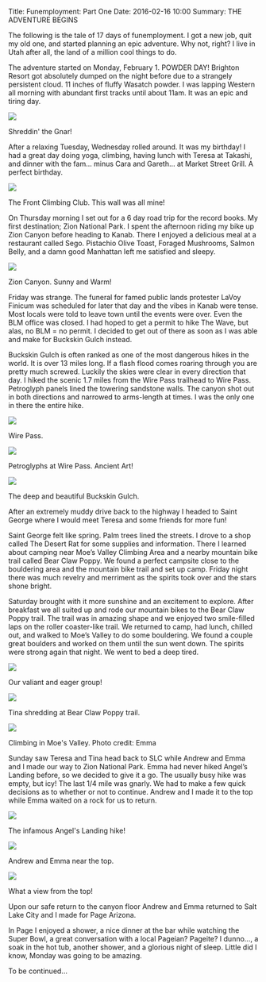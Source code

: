 Title: Funemployment: Part One
Date: 2016-02-16 10:00
Summary: THE ADVENTURE BEGINS

The following is the tale of 17 days of funemployment. I got a new job, quit my old one, and started planning an epic adventure. Why not, right? I live in Utah after all, the land of a million cool things to do.

The adventure started on Monday, February 1. POWDER DAY! Brighton Resort got absolutely dumped on the night before due to a strangely persistent cloud. 11 inches of fluffy Wasatch powder. I was lapping Western all morning with abundant first tracks until about 11am. It was an epic and tiring day.

<a class="fresco" href="{filename}/images/IMG_6073.JPG"><img class="cap" src="{filename}/images/IMG_6073.JPG" /></a>
<div class="img_cap"><p>Shreddin&#039; the Gnar!</p></div>     

After a relaxing Tuesday, Wednesday rolled around. It was my birthday! I had a great day doing yoga, climbing, having lunch with Teresa at Takashi, and dinner with the fam&hellip;  minus Cara and Gareth&hellip; at Market Street Grill. A perfect birthday.

<a class="fresco" href="http://tsots.justindaining.com/media/uploads/_scale800/IMG_6077.JPG"><img class="cap" src="http://tsots.justindaining.com/media/uploads/_scale800/IMG_6077.JPG" /></a>
<div class="img_cap"><p>The Front Climbing Club. This wall was all mine!</p></div>

On Thursday morning I set out for a 6 day road trip for the record books. My first destination; Zion National Park. I spent the afternoon riding my bike up Zion Canyon before heading to Kanab. There I enjoyed a delicious meal at a restaurant called Sego. Pistachio Olive Toast, Foraged Mushrooms, Salmon Belly, and a damn good Manhattan left me satisfied and sleepy.

<a class="fresco" href="http://tsots.justindaining.com/media/uploads/_scale800/IMG_6085.JPG"><img class="cap" src="http://tsots.justindaining.com/media/uploads/_scale800/IMG_6085.JPG" /></a>
<div class="img_cap"><p>Zion Canyon. Sunny and Warm!</p></div>

Friday was strange. The funeral for famed public lands protester LaVoy Finicum was scheduled for later that day and the vibes in Kanab were tense. Most locals were told to leave town until the events were over. Even the BLM office was closed. I had hoped to get a permit to hike The Wave, but alas, no BLM = no permit. I decided to get out of there as soon as I was able and make for Buckskin Gulch instead.

Buckskin Gulch is often ranked as one of the most dangerous hikes in the world. It is over 13 miles long. If a flash flood comes roaring through you are pretty much screwed. Luckily the skies were clear in every direction that day. I hiked the scenic 1.7 miles from the Wire Pass trailhead to Wire Pass. Petroglyph panels lined the towering sandstone walls. The canyon shot out in both directions and narrowed to arms-length at times. I was the only one in there the entire hike.

<a class="fresco" href="http://tsots.justindaining.com/media/uploads/_scale800/IMG_6165.JPG"><img class="cap" src="http://tsots.justindaining.com/media/uploads/_scale800/IMG_6165.JPG" /></a>
<div class="img_cap"><p>Wire Pass.</p></div>

<a class="fresco" href="http://tsots.justindaining.com/media/uploads/_scale800/IMG_6125.JPG"><img class="cap" src="http://tsots.justindaining.com/media/uploads/_scale800/IMG_6125.JPG" /></a>
<div class="img_cap"><p>Petroglyphs at Wire Pass. Ancient Art!</p></div>

<a class="fresco" href="http://tsots.justindaining.com/media/uploads/_scale800/IMG_6150.JPG"><img class="cap" src="http://tsots.justindaining.com/media/uploads/_scale800/IMG_6150.JPG" /></a>
<div class="img_cap"><p>The deep and beautiful Buckskin Gulch.</p></div>

After an extremely muddy drive back to the highway I headed to Saint George where I would meet Teresa and some friends for more fun!

Saint George felt like spring. Palm trees lined the streets. I drove to a shop called The Desert Rat for some supplies and information. There I learned about camping near Moe’s Valley Climbing Area and a nearby mountain bike trail called Bear Claw Poppy. We found a perfect campsite close to the bouldering area and the mountain bike trail and set up camp. Friday night there was much revelry and merriment as the spirits took over and the stars shone bright.

Saturday brought with it more sunshine and an excitement to explore. After breakfast we all suited up and rode our mountain bikes to the Bear Claw Poppy trail. The trail was in amazing shape and we enjoyed two smile-filled laps on the roller coaster-like trail. We returned to camp, had lunch, chilled out, and walked to Moe’s Valley to do some bouldering. We found a couple great boulders and worked on them until the sun went down. The spirits were strong again that night. We went to bed a deep tired.

<a class="fresco" href="http://tsots.justindaining.com/media/uploads/_scale800/IMG_6225.JPG"><img class="cap" src="http://tsots.justindaining.com/media/uploads/_scale800/IMG_6225.JPG" /></a>
<div class="img_cap"><p>Our valiant and eager group!</p></div>

<a class="fresco" href="http://tsots.justindaining.com/media/uploads/_scale800/IMG_6236.JPG"><img class="cap" src="http://tsots.justindaining.com/media/uploads/_scale800/IMG_6236.JPG" /></a>
<div class="img_cap"><p>Tina shredding  at Bear Claw Poppy trail.</p></div>

<a class="fresco" href="http://tsots.justindaining.com/media/uploads/_scale800/jclimb.jpg"><img class="cap" src="http://tsots.justindaining.com/media/uploads/_scale800/jclimb.jpg" /></a>
<div class="img_cap"><p>Climbing in Moe&#039;s Valley. Photo credit: Emma</p></div>

Sunday saw Teresa and Tina head back to SLC while Andrew and Emma and I made our way to Zion National Park. Emma had never hiked Angel’s Landing before, so we decided to give it a go. The usually busy hike was empty, but icy! The last 1/4 mile was gnarly. We had to make a few quick decisions as to whether or not to continue. Andrew and I made it to the top while Emma waited on a rock for us to return.

<a class="fresco" href="http://tsots.justindaining.com/media/uploads/_scale800/IMG_6292.JPG"><img class="cap" src="http://tsots.justindaining.com/media/uploads/_scale800/IMG_6292.JPG" /></a>
<div class="img_cap"><p>The infamous Angel&#039;s Landing hike!</p></div>

<a class="fresco" href="http://tsots.justindaining.com/media/uploads/_scale800/IMG_6263.JPG"><img class="cap" src="http://tsots.justindaining.com/media/uploads/_scale800/IMG_6263.JPG" /></a>
<div class="img_cap"><p>Andrew and Emma near the top.</p></div>

<a class="fresco" href="http://tsots.justindaining.com/media/uploads/_scale800/IMG_6269.JPG"><img class="cap" src="http://tsots.justindaining.com/media/uploads/_scale800/IMG_6269.JPG" /></a>
<div class="img_cap"><p>What a view from the top!</p></div>

Upon our safe return to the canyon floor Andrew and Emma returned to Salt Lake City and I made for Page Arizona.

In Page I enjoyed a shower, a nice dinner at the bar while watching the Super Bowl, a great conversation with a local Pageian? Pageite? I dunno..., a soak in the hot tub, another shower, and a glorious night of sleep. Little did I know, Monday was going to be amazing.

To be continued...
